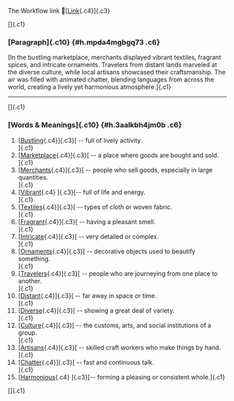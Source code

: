The Workflow link
👏[[Link](https://www.google.com/url?q=http://www.google.com&sa=D&source=editors&ust=1761392431777908&usg=AOvVaw1p_AMyABxaSTYpYKaxngXr){.c4}]{.c3}

[]{.c1}

### [Paragraph]{.c10} {#h.mpda4mgbgq73 .c6}

[In the bustling marketplace, merchants displayed vibrant textiles,
fragrant spices, and intricate ornaments. Travelers from distant lands
marveled at the diverse culture, while local artisans showcased their
craftsmanship. The air was filled with animated chatter, blending
languages from across the world, creating a lively yet harmonious
atmosphere.]{.c1}

------------------------------------------------------------------------

[]{.c1}

### [Words & Meanings]{.c10} {#h.3aalkbh4jm0b .c6}

1.  [[Bustling](https://www.google.com/url?q=http://www.google.com&sa=D&source=editors&ust=1761392431778560&usg=AOvVaw1G4RHLMwJL6DEQ6IM6J07q){.c4}]{.c3}[ --
    full of lively activity.\
    ]{.c1}
2.  [[Marketplace](https://www.google.com/url?q=http://www.google.com&sa=D&source=editors&ust=1761392431778693&usg=AOvVaw0phUyFoR_kR1ZSniO7tj1r){.c4}]{.c3}[ --
    a place where goods are bought and sold.\
    ]{.c1}
3.  [[Merchants](https://www.google.com/url?q=http://www.google.com&sa=D&source=editors&ust=1761392431778816&usg=AOvVaw23GRIc11Y4NXRe1NscVqzS){.c4}]{.c3}[ --
    people who sell goods, especially in large quantities.\
    ]{.c1}
4.  [[Vibrant](https://www.google.com/url?q=http://www.google.com&sa=D&source=editors&ust=1761392431778969&usg=AOvVaw2CnkrlITf70BpLzIgSM6O2){.c4}
    ]{.c3}[-- full of life and energy.\
    ]{.c1}
5.  [[Textiles](https://www.google.com/url?q=http://www.google.com&sa=D&source=editors&ust=1761392431779075&usg=AOvVaw0Ogj1UZDd1PnbKGUJhj2Cz){.c4}]{.c3}[ --
    types of cloth or woven fabric.\
    ]{.c1}
6.  [[Fragrant](https://www.google.com/url?q=http://www.google.com&sa=D&source=editors&ust=1761392431779187&usg=AOvVaw2rChnptIQXh5XPVTs25j2-){.c4}]{.c3}[ --
    having a pleasant smell.\
    ]{.c1}
7.  [[Intricate](https://www.google.com/url?q=http://www.google.com&sa=D&source=editors&ust=1761392431779288&usg=AOvVaw2y62tc-tMDaGJDyBCJtxtn){.c4}]{.c3}[ --
    very detailed or complex.\
    ]{.c1}
8.  [[Ornaments](https://www.google.com/url?q=http://www.google.com&sa=D&source=editors&ust=1761392431779388&usg=AOvVaw1PzJXeHJ7KK9NxEiKYlU9n){.c4}]{.c3}[ --
    decorative objects used to beautify something.\
    ]{.c1}
9.  [[Travelers](https://www.google.com/url?q=http://www.google.com&sa=D&source=editors&ust=1761392431779507&usg=AOvVaw0vRF3Dv1aE-dY99Oxl-oi1){.c4}]{.c3}[ --
    people who are journeying from one place to another.\
    ]{.c1}
10. [[Distant](https://www.google.com/url?q=http://www.google.com&sa=D&source=editors&ust=1761392431779629&usg=AOvVaw1YXBAzhtohBkCRVIZFxF4C){.c4}]{.c3}[ --
    far away in space or time.\
    ]{.c1}
11. [[Diverse](https://www.google.com/url?q=http://www.google.com&sa=D&source=editors&ust=1761392431779731&usg=AOvVaw0ntMkGAeDsPqJ_xxpVJ5IZ){.c4}]{.c3}[ --
    showing a great deal of variety.\
    ]{.c1}
12. [[Culture](https://www.google.com/url?q=http://www.google.com&sa=D&source=editors&ust=1761392431779839&usg=AOvVaw11n5sBDKLEaoIYQb3bm1hQ){.c4}]{.c3}[ --
    the customs, arts, and social institutions of a group.\
    ]{.c1}
13. [[Artisans](https://www.google.com/url?q=http://www.google.com&sa=D&source=editors&ust=1761392431779967&usg=AOvVaw1KiIgbiKICJsI2JbINTF4Q){.c4}]{.c3}[ --
    skilled craft workers who make things by hand.\
    ]{.c1}
14. [[Chatter](https://www.google.com/url?q=http://www.google.com&sa=D&source=editors&ust=1761392431780083&usg=AOvVaw1gKvSRHby8QtO-iev9SCrp){.c4}]{.c3}[ --
    fast and continuous talk.\
    ]{.c1}
15. [[Harmonious](https://www.google.com/url?q=http://www.google.com&sa=D&source=editors&ust=1761392431780184&usg=AOvVaw1sEQGFTbzylwp6yx7BjaU_){.c4}
    ]{.c3}[-- forming a pleasing or consistent whole.]{.c1}

[]{.c1}

